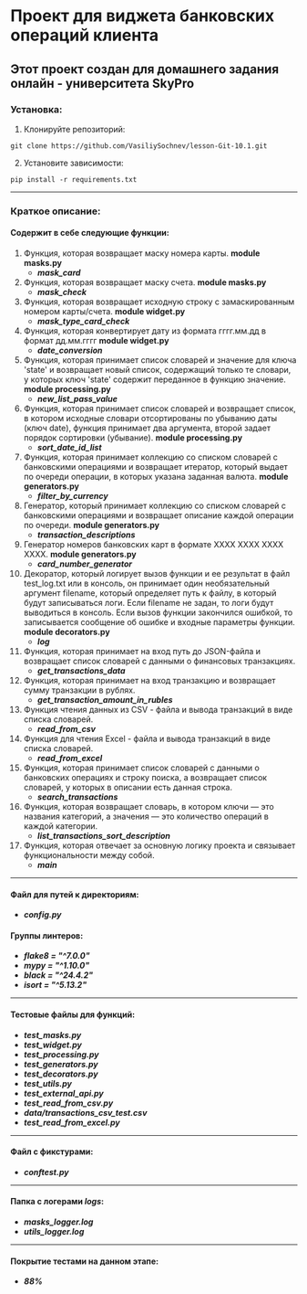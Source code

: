 # Проект для виджета банковских операций клиента
## Этот проект создан для домашнего задания онлайн - университета SkyPro
### Установка:
1. Клонируйте репозиторий:
````shell
git clone https://github.com/VasiliySochnev/lesson-Git-10.1.git
````
2. Установите зависимости:
````
pip install -r requirements.txt
````
---
### Краткое описание:
#### Содержит в себе следующие функции:
1. Функция, которая возвращает маску номера карты. __module masks.py__
    + ***mask_card***
2. Функция, которая возвращает маску счета. __module masks.py__
    + ***mask_check***
3. Функция, которая возвращает исходную строку
    с замаскированным номером карты/счета. __module widget.py__
    + ***mask_type_card_check***
4. Функция, которая конвертирует дату из формата
    гггг.мм.дд в формат дд.мм.гггг  __module widget.py__
    + ***date_conversion***
5. Функция, которая принимает список словарей и значение для ключа
    'state' и возвращает новый список, содержащий только те словари, у которых ключ
    'state' содержит переданное в функцию значение.  __module processing.py__
    + ***new_list_pass_value***
6. Функция, которая принимает список словарей и возвращает список,
    в котором исходные словари отсортированы по убыванию даты (ключ date),
    функция принимает два аргумента, второй задает порядок сортировки (убывание).  __module processing.py__
    + ***sort_date_id_list***
7. Функция, которая принимает коллекцию со списком словарей с банковскими операциями 
   и возвращает итератор, который выдает по очереди операции, в которых указана заданная валюта.  __module generators.py__
    + ***filter_by_currency***
8. Генератор, который принимает коллекцию со списком словарей с банковскими операциями
    и возвращает описание каждой операции по очереди.  __module generators.py__
    + ***transaction_descriptions***
9. Генератор номеров банковских карт в формате XXXX XXXX XXXX XXXX. __module generators.py__
    + ***card_number_generator***
10. Декоратор, который логирует вызов функции и ее результат в файл test_log.txt или в консоль, он принимает 
    один необязательный аргумент filename, который определяет путь к файлу, в который будут записываться логи. 
    Если filename не задан, то логи будут выводиться в консоль. Если вызов функции закончился ошибкой, 
    то записывается сообщение об ошибке и входные параметры функции.  __module decorators.py__
    + ***log***
11. Функция, которая принимает на вход путь до JSON-файла
    и возвращает список словарей с данными о финансовых транзакциях.
    + ***get_transactions_data***
12. Функция, которая принимает на вход транзакцию и возвращает сумму транзакции в рублях.
    + ***get_transaction_amount_in_rubles***
13. Функция чтения данных из CSV - файла и вывода транзакций в виде списка словарей.
    + ***read_from_csv***
14. Функция для чтения Excel - файла и вывода транзакций в виде списка словарей.
    + ***read_from_excel***
15. Функция, которая принимает список словарей с данными о банковских операциях
    и строку поиска, а возвращает список словарей, у которых в описании есть данная строка.
    + ***search_transactions***
16. Функция, которая возвращает словарь, в котором ключи — это названия категорий,
    а значения — это количество операций в каждой категории.
    + ***list_transactions_sort_description***
17. Функция, которая отвечает за основную логику проекта и связывает функциональности между собой.
    + ***main***
---
#### Файл для путей к директориям:
   + ___config.py___
#### Группы линтеров:
   + ___flake8 = "^7.0.0"___
   + ___mypy = "^1.10.0"___
   + ___black = "^24.4.2"___
   + ___isort = "^5.13.2"___
---
#### Тестовые файлы для функций:
   + ___test_masks.py___
   + ___test_widget.py___
   + ___test_processing.py___
   + ___test_generators.py___
   + ___test_decorators.py___
   + ___test_utils.py___
   + ___test_external_api.py___
   + ___test_read_from_csv.py___
   + ___data/transactions_csv_test.csv___
   + ___test_read_from_excel.py___
---
#### Файл с фикстурами:
   + ___conftest.py___
---
#### Папка с логерами  ***logs***:
   + ___masks_logger.log___
   + ___utils_logger.log___
---
#### Покрытие тестами на данном этапе:
   + ___88%___